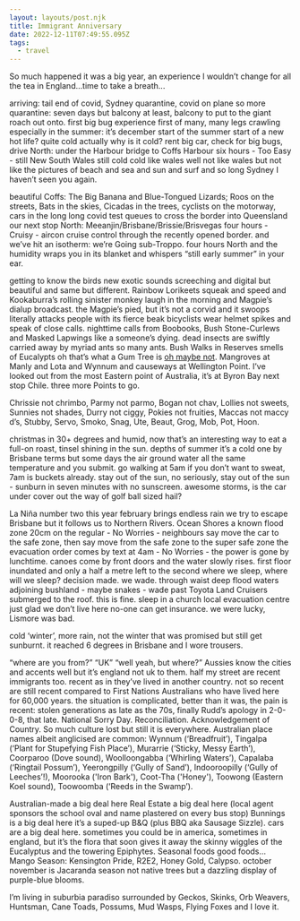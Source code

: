 ```yaml
---
layout: layouts/post.njk
title: Immigrant Anniversary
date: 2022-12-11T07:49:55.095Z
tags:
  - travel
---
```

So much happened it was a big year, an experience I wouldn’t change for all the tea in England…time to take a breath...

arriving: tail end of covid, Sydney quarantine, covid on plane so more quarantine: seven days but balcony at least, balcony to put to the giant roach out onto. first big bug experience first of many, many legs crawling especially in the summer: it’s december start of the summer start of a new hot life? quite cold actually why is it cold? rent big car, check for big bugs, drive North: under the Harbour bridge to Coffs Harbour six hours - Too Easy - still New South Wales still cold cold like wales well not like wales but not like the pictures of beach and sea and sun and surf and so long Sydney I haven’t seen you again.

beautiful Coffs: The Big Banana and Blue-Tongued Lizards; Roos on the streets, Bats in the skies, Cicadas in the trees, cyclists on the motorway, cars in the long long covid test queues to cross the border into Queensland our next stop North: Meeanjin/Brisbane/Brissie/Brisvegas four hours - Cruisy - aircon cruise control through the recently opened border. and we’ve hit an isotherm: we’re Going sub-Troppo. four hours North and the humidity wraps you in its blanket and whispers “still early summer” in your ear.

getting to know the birds new exotic sounds screeching and digital but beautiful and same but different. Rainbow Lorikeets squeak and speed and Kookaburra’s rolling sinister monkey laugh in the morning and Magpie’s dialup broadcast. the Magpie’s pied, but it’s not a corvid and it swoops literally attacks people with its fierce beak bicyclists wear helmet spikes and speak of close calls. nighttime calls from Boobooks, Bush Stone-Curlews and Masked Lapwings like a someone’s dying. dead insects are swiftly carried away by myriad ants so many ants. Bush Walks in Reserves smells of Eucalypts oh that’s what a Gum Tree is [oh maybe not](https://treejourney.com/9-amazing-differences-between-eucalyptus-and-gum-trees/). Mangroves at Manly and Lota and Wynnum and causeways at Wellington Point. I’ve looked out from the most Eastern point of Australia, it’s at Byron Bay next stop Chile. three more Points to go.

Chrissie not chrimbo, Parmy not parmo, Bogan not chav, Lollies not sweets, Sunnies not shades, Durry not ciggy, Pokies not fruities, Maccas not maccy d’s, Stubby, Servo, Smoko, Snag, Ute, Beaut, Grog, Mob, Pot, Hoon.

christmas in 30+ degrees and humid, now that’s an interesting way to eat a full-on roast, tinsel shining in the sun. depths of summer it’s a cold one by Brisbane terms but some days the air ground water all the same temperature and you submit. go walking at 5am if you don’t want to sweat, 7am is buckets already. stay out of the sun, no seriously, stay out of the sun - sunburn in seven minutes with no sunscreen. awesome storms, is the car under cover out the way of golf ball sized hail?

La Niña number two this year february brings endless rain we try to escape Brisbane but it follows us to Northern Rivers. Ocean Shores a known flood zone 20cm on the regular - No Worries - neighbours say move the car to the safe zone, then say move from the safe zone to the super safe zone the evacuation order comes by text at 4am - No Worries - the power is gone by lunchtime. canoes come by front doors and the water slowly rises. first floor inundated and only a half a metre left to the second where we sleep, where will we sleep? decision made. we wade. through waist deep flood waters adjoining bushland - maybe snakes - wade past Toyota Land Cruisers submerged to the roof. this is fine. sleep in a church local evacuation centre just glad we don’t live here no-one can get insurance. we were lucky, Lismore was bad.

cold ‘winter’, more rain, not the winter that was promised but still get sunburnt. it reached 6 degrees in Brisbane and I wore trousers.

“where are you from?” “UK” “well yeah, but where?” Aussies know the cities and accents well but it’s england not uk to them. half my street are recent immigrants too. recent as in they’ve lived in another country. not so recent are still recent compared to First Nations Australians who have lived here for 60,000 years. the situation is complicated, better than it was, the pain is recent: stolen generations as late as the 70s, finally Rudd’s apology in 2-0-0-8, that late. National Sorry Day. Reconciliation. Acknowledgement of Country. So much culture lost but still it is everywhere. Australian place names albeit anglicised are common: Wynnum (‘Breadfruit’), Tingalpa (‘Plant for Stupefying Fish Place’), Murarrie (‘Sticky, Messy Earth’), Coorparoo (Dove sound), Woolloongabba (‘Whirling Waters’), Capalaba (‘Ringtail Possum’), Yeerongpilly (‘Gully of Sand’), Indooroopilly (‘Gully of Leeches’!), Moorooka ('Iron Bark'), Coot-Tha ('Honey'), Toowong (Eastern Koel sound), Toowoomba (‘Reeds in the Swamp’).

Australian-made a big deal here Real Estate a big deal here (local agent sponsors the school oval and name plastered on every bus stop) Bunnings is a big deal here it’s a suped-up B&Q (plus BBQ aka Sausage Sizzle). cars are a big deal here. sometimes you could be in america, sometimes in england, but it’s the flora that soon gives it away the skinny wiggles of the Eucalyptus and the towering Epiphytes. Seasonal foods good foods…Mango Season: Kensington Pride, R2E2, Honey Gold, Calypso. october november is Jacaranda season not native trees but a dazzling display of purple-blue blooms.

I’m living in suburbia paradiso surrounded by Geckos, Skinks, Orb Weavers, Huntsman, Cane Toads, Possums, Mud Wasps, Flying Foxes and I love it.